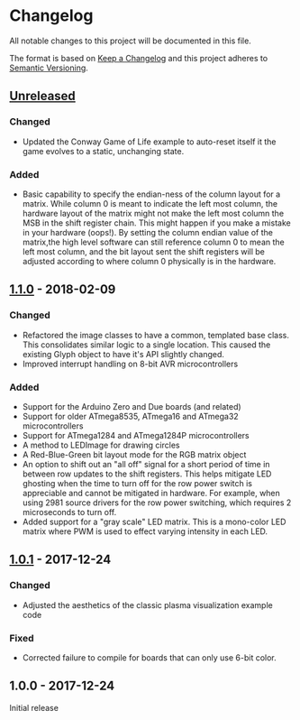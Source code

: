 # Changelog
All notable changes to this project will be documented in this file.

The format is based on [Keep a Changelog](http://keepachangelog.com/en/1.0.0/)
and this project adheres to [Semantic Versioning](http://semver.org/spec/v2.0.0.html).


## [Unreleased]

### Changed
- Updated the Conway Game of Life example to auto-reset itself it the game evolves to a static, unchanging state.

### Added
- Basic capability to specify the endian-ness of the column layout for a matrix. While column 0 is meant to indicate the left most column, the hardware layout of the matrix might not make the left most column the MSB in the shift register chain. This might happen if you make a mistake in your hardware (oops!). By setting the column endian value of the matrix,the high level software can still reference column 0 to mean the left most column, and the bit layout sent the shift registers will be adjusted according to where column 0 physically is in the hardware.

## [1.1.0] - 2018-02-09

### Changed
- Refactored the image classes to have a common, templated base class. This consolidates similar logic to a single location. This caused the existing Glyph object to have it's API slightly changed.
- Improved interrupt handling on 8-bit AVR microcontrollers

### Added
- Support for the Arduino Zero and Due boards (and related)
- Support for older ATmega8535, ATmega16 and ATmega32 microcontrollers
- Support for ATmega1284 and ATmega1284P microcontrollers
- A method to LEDImage for drawing circles
- A Red-Blue-Green bit layout mode for the RGB matrix object
- An option to shift out an "all off" signal for a short period of time in between row updates to the shift registers. This helps mitigate LED ghosting when the time to turn off for the row power switch is appreciable and cannot be mitigated in hardware. For example, when using 2981 source drivers for the row power switching, which requires 2 microseconds to turn off.
- Added support for a "gray scale" LED matrix. This is a mono-color LED matrix where PWM is used to effect varying intensity in each LED. 


## [1.0.1] - 2017-12-24
### Changed
- Adjusted the aesthetics of the classic plasma visualization example code

### Fixed
- Corrected failure to compile for boards that can only use 6-bit color.

## 1.0.0 - 2017-12-24
Initial release

[Unreleased]: https://github.com/michaelkamprath/ShiftRegisterLEDMatrixLib/compare/v1.1.0...HEAD
[1.1.0]: https://github.com/michaelkamprath/ShiftRegisterLEDMatrixLib/compare/v1.0.1...v1.1.0
[1.0.1]: https://github.com/michaelkamprath/ShiftRegisterLEDMatrixLib/compare/v1.0.0...v1.0.1
